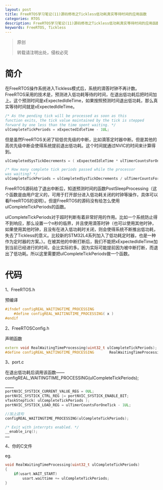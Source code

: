 ```yaml
---
layout: post
title: FreeRTOS学习笔记(11)源码修改之Tickless低功耗真实等待时间的应用函数
categories: RTOS
description: FreeRTOS学习笔记(11)源码修改之Tickless低功耗真实等待时间的应用函数
keywords: FreeRTOS, Tickless
---
```


> 原创
> 
> 转载请注明出处，侵权必究

# 简介
在FreeRTOS操作系统进入Tickless模式后，系统的滴答时钟不再计数。FreeRTOS采用的技术是，预测进入低功耗等待的时间，在退出低功耗后把时间加上。这个预测时间是xExpectedIdleTime，如果按照预测时间退出低功耗，那么真实等待时间就是xExpectedIdleTime。

```cpp
/* As the pending tick will be processed as soon as this
function exits, the tick value maintained by the tick is stepped
forward by one less than the time spent waiting. */
ulCompleteTickPeriods = xExpectedIdleTime - 1UL;
```

但是虽然FreeRTOS关闭了较低优先级的中断，比如滴答定时器中断。但是其他的高优先级中断会使得系统提前退出低功耗。这个时间就通过NVIC的时间来计算得到。

```cpp
ulCompletedSysTickDecrements = ( xExpectedIdleTime * ulTimerCountsForOneTick ) - portNVIC_SYSTICK_CURRENT_VALUE_REG;

/* How many complete tick periods passed while the processor
was waiting? */
ulCompleteTickPeriods = ulCompletedSysTickDecrements / ulTimerCountsForOneTick;
```

FreeRTOS源码给了退出中断后，知道预测时间的函数PostSleepProcessing（这个函数是由用户定义的，可用于打开部分进入低功耗关闭的时钟等操作，具体可以看FreeRTOS的说明）。但是FreeRTOS的源码没有给怎么使用ulCompleteTickPeriods的函数。

ulCompleteTickPeriods对于超时判断有着非常好用的作用。比如一个系统防止得不到响应，那么设置一个n秒的临界，并且使用滴答时钟（也可以使用其他时钟，如果使用其他时钟，且没有在进入低功耗时关闭，则会使得系统不断推出低功耗，失去了Tickless的意义。比较新的STM32L4系列加入了低功耗定时器，也是一种作为定时器的方案。）。在被其他的中断打断后，我们不能把xExpectedIdleTime加到当前已经进行的时间，会比实际的多。因为实际可能提前因为被中断打断，而退出了低功耗。所以这里需要把ulCompleteTickPeriods做一个函数。

# 代码
1、FreeRTOS.h

预编译

```cpp
#ifndef configREAL_WAITINGTIME_PROCESSING
	#define configREAL_WAITINGTIME_PROCESSING( x )
#endif
```

2、FreeRTOSConfig.h

声明函数

```cpp
extern void RealWaitingTimeProcessing(uint32_t ulCompleteTickPeriods);
#define configREAL_WAITINGTIME_PROCESSING		RealWaitingTimeProcessing	
```

3、port.c

在退出低功耗后调用该函数——configREAL_WAITINGTIME_PROCESSING(ulCompleteTickPeriods);

```cpp
…………
portNVIC_SYSTICK_CURRENT_VALUE_REG = 0UL;
portNVIC_SYSTICK_CTRL_REG |= portNVIC_SYSTICK_ENABLE_BIT;
vTaskStepTick( ulCompleteTickPeriods );
portNVIC_SYSTICK_LOAD_REG = ulTimerCountsForOneTick - 1UL;

//加上这句
configREAL_WAITINGTIME_PROCESSING(ulCompleteTickPeriods);

/* Exit with interrpts enabled. */
__enable_irq();
……

```

4、你的C文件

eg.

```cpp
void RealWaitingTimeProcessing(uint32_t ulCompleteTickPeriods)
{
	if(usart.WAIT_START)	
		usart.waittime += ulCompleteTickPeriods;	
}
```